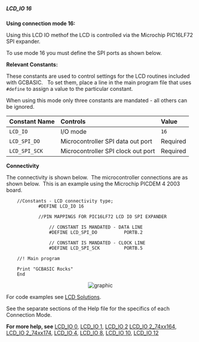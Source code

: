 <div class="section">

<div class="titlepage">

<div>

<div>

##### <span id="lcd_io_16"></span>LCD\_IO 16

</div>

</div>

</div>

<span class="strong">**Using connection mode 16:**</span>

Using this LCD IO methof the LCD is controlled via the Microchip
PIC16LF72 SPI expander.

To use mode 16 you must define the SPI ports as shown below.

<span class="strong">**Relevant Constants:**</span>

These constants are used to control settings for the LCD routines
included with GCBASIC.   To set them, place a line in the main program
file that uses `#define` to assign a value to the particular constant.

When using this mode only three constants are mandated - all others can
be ignored.

<div class="informaltable">

| <span class="strong">**Constant Name**</span> | <span class="strong">**Controls**</span> | <span class="strong">**Value**</span> |
|:----------------------------------------------|:-----------------------------------------|:--------------------------------------|
| `LCD_IO`                                      | I/O mode                                 | `16`                                  |
| `LCD_SPI_DO`                                  | Microcontroller SPI data out port        | Required                              |
| `LCD_SPI_SCK`                                 | Microcontroller SPI clock out port       | Required                              |

</div>

<span class="strong">**Connectivity**</span>

The connectivity is shown below.  The microcontroller connections are as
shown below.  This is an example using the Microchip PICDEM 4 2003
board.

``` screen
    //Constants - LCD connectivity type;
            #DEFINE LCD_IO 16

            //PIN MAPPINGS FOR PIC16LF72 LCD IO SPI EXPANDER

                // CONSTANT IS MANDATED - DATA LINE
                #DEFINE LCD_SPI_DO          PORTB.2

                // CONSTANT IS MANDATED - CLOCK LINE
                #DEFINE LCD_SPI_SCK         PORTB.5

    //! Main program

    Print "GCBASIC Rocks"
    End
```

<div class="informalfigure">

<div class="mediaobject" align="center">

![graphic](./images/lcd_io_16_1.png)

</div>

</div>

For code examples see
<a href="http://github.com/Anobium/Great-Cow-BASIC-Demonstration-Sources/tree/master/LCD_Solutions" class="link">LCD Solutions</a>.

See the separate sections of the Help file for the specifics of each
Connection Mode.

<span class="strong">**For more help, see**</span>
<a href="lcd_io_0" class="link" title="LCD_IO 0">LCD_IO 0</a>,
<a href="lcd_io_1" class="link" title="LCD_IO 1">LCD_IO 1</a>,
<a href="lcd_io_2" class="link" title="LCD_IO 2">LCD_IO 2</a>
<a href="lcd_io_2_74xx164" class="link" title="LCD_IO 2_74xx164">LCD_IO 2_74xx164</a>,
<a href="lcd_io_2_74xx174" class="link" title="LCD_IO 2_74xx174">LCD_IO 2_74xx174</a>,
<a href="lcd_io_4" class="link" title="LCD_IO 4">LCD_IO 4</a>,
<a href="lcd_io_8" class="link" title="LCD_IO 8">LCD_IO 8</a>,
<a href="lcd_io_10" class="link" title="LCD_IO 10">LCD_IO 10</a>,
<a href="lcd_io_10" class="link" title="LCD_IO 10">LCD_IO 12</a>

</div>
